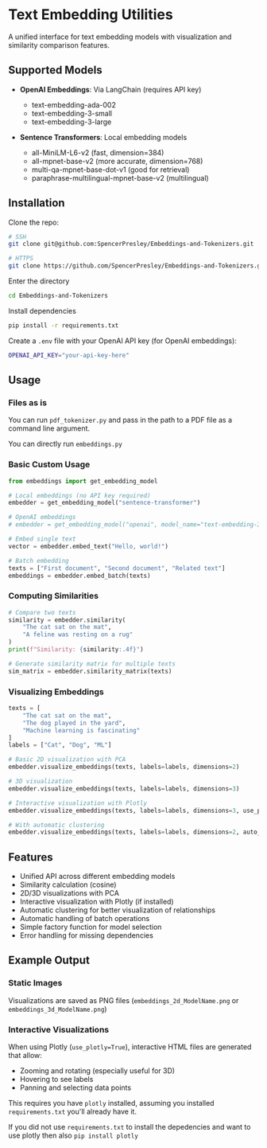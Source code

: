 # Text Embedding Utilities

A unified interface for text embedding models with visualization and similarity comparison features.

## Supported Models

- **OpenAI Embeddings**: Via LangChain (requires API key)
  - text-embedding-ada-002
  - text-embedding-3-small
  - text-embedding-3-large

- **Sentence Transformers**: Local embedding models
  - all-MiniLM-L6-v2 (fast, dimension=384)
  - all-mpnet-base-v2 (more accurate, dimension=768)
  - multi-qa-mpnet-base-dot-v1 (good for retrieval)
  - paraphrase-multilingual-mpnet-base-v2 (multilingual)

## Installation

Clone the repo:

```bash
# SSH
git clone git@github.com:SpencerPresley/Embeddings-and-Tokenizers.git

# HTTPS
git clone https://github.com/SpencerPresley/Embeddings-and-Tokenizers.git
```

Enter the directory

```bash
cd Embeddings-and-Tokenizers
```

Install dependencies

```bash
pip install -r requirements.txt
```

Create a `.env` file with your OpenAI API key (for OpenAI embeddings):

```bash
OPENAI_API_KEY="your-api-key-here"
```

## Usage

### Files as is

You can run `pdf_tokenizer.py` and pass in the path to a PDF file as a command line argument.

You can directly run `embeddings.py`

### Basic Custom Usage

```python
from embeddings import get_embedding_model

# Local embeddings (no API key required)
embedder = get_embedding_model("sentence-transformer")

# OpenAI embeddings
# embedder = get_embedding_model("openai", model_name="text-embedding-3-small")

# Embed single text
vector = embedder.embed_text("Hello, world!")

# Batch embedding
texts = ["First document", "Second document", "Related text"]
embeddings = embedder.embed_batch(texts)
```

### Computing Similarities

```python
# Compare two texts
similarity = embedder.similarity(
    "The cat sat on the mat", 
    "A feline was resting on a rug"
)
print(f"Similarity: {similarity:.4f}")

# Generate similarity matrix for multiple texts
sim_matrix = embedder.similarity_matrix(texts)
```

### Visualizing Embeddings

```python
texts = [
    "The cat sat on the mat",
    "The dog played in the yard",
    "Machine learning is fascinating"
]
labels = ["Cat", "Dog", "ML"]

# Basic 2D visualization with PCA
embedder.visualize_embeddings(texts, labels=labels, dimensions=2)

# 3D visualization
embedder.visualize_embeddings(texts, labels=labels, dimensions=3)

# Interactive visualization with Plotly
embedder.visualize_embeddings(texts, labels=labels, dimensions=3, use_plotly=True)

# With automatic clustering
embedder.visualize_embeddings(texts, labels=labels, dimensions=2, auto_cluster=True)
```

## Features

- Unified API across different embedding models
- Similarity calculation (cosine)
- 2D/3D visualizations with PCA
- Interactive visualization with Plotly (if installed)
- Automatic clustering for better visualization of relationships
- Automatic handling of batch operations
- Simple factory function for model selection
- Error handling for missing dependencies

## Example Output

### Static Images

Visualizations are saved as PNG files (`embeddings_2d_ModelName.png` or `embeddings_3d_ModelName.png`)

### Interactive Visualizations

When using Plotly (`use_plotly=True`), interactive HTML files are generated that allow:

- Zooming and rotating (especially useful for 3D)
- Hovering to see labels
- Panning and selecting data points

This requires you have `plotly` installed, assuming you installed `requirements.txt` you'll already have it.

If you did not use `requirements.txt` to install the depedencies and want to use plotly then also `pip install plotly`

